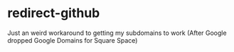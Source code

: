 # redirect-github
Just an weird workaround to getting my subdomains to work (After Google dropped Google Domains for Square Space)
